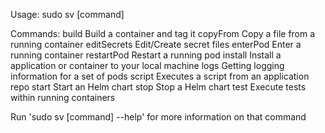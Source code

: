 Usage: sudo sv [command]

Commands:
	build		Build a container and tag it
	copyFrom	Copy a file from a running container
	editSecrets	Edit/Create secret files
	enterPod	Enter a running container
	restartPod	Restart a running pod
	install		Install a application or container to your local machine
	logs		Getting logging information for a set of pods
	script		Executes a script from an application repo
	start		Start an Helm chart
	stop		Stop a Helm chart
	test		Execute tests within running containers

Run 'sudo sv [command] --help' for more information on that command